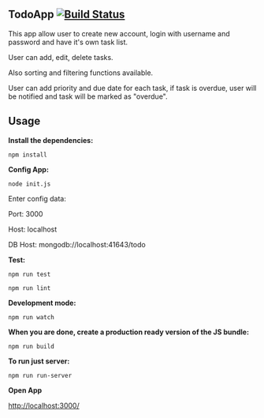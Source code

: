 ## TodoApp [![Build Status](https://travis-ci.org/avg20/todo-app.svg?branch=master)](https://travis-ci.org/avg20/todo-app)

This app allow user to create new account, login with username and password and have it's own task list.

User can add, edit, delete tasks.

Also sorting and filtering functions available.

User can add priority and due date for each task, if task is overdue, user will be notified and task will be marked as "overdue".


## Usage

__Install the dependencies:__

`npm install`

__Config App:__

`node init.js`

Enter config data:

Port: 3000

Host: localhost

DB Host: mongodb://localhost:41643/todo


__Test:__

`npm run test`

`npm run lint`

__Development mode:__

`npm run watch`

__When you are done, create a production ready version of the JS bundle:__

`npm run build`

__To run just server:__

`npm run run-server`

__Open App__

[http://localhost:3000/](http://localhost:3000/)